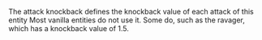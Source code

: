 The attack knockback defines the knockback value of each attack of this entity Most vanilla entities do not use it. Some do, such as the ravager, which has a knockback value of 1.5.
